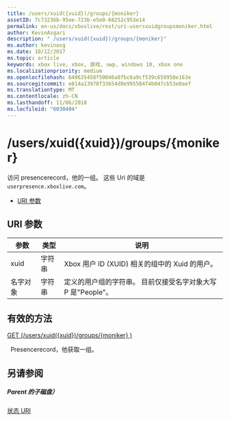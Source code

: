 ```yaml
---
title: /users/xuid({xuid})/groups/{moniker}
assetID: 7c73236b-95ee-723b-e5e0-68252c953e14
permalink: en-us/docs/xboxlive/rest/uri-usersxuidgroupsmoniker.html
author: KevinAsgari
description: " /users/xuid({xuid})/groups/{moniker}"
ms.author: kevinasg
ms.date: 10/12/2017
ms.topic: article
keywords: xbox live, xbox, 游戏, uwp, windows 10, xbox one
ms.localizationpriority: medium
ms.openlocfilehash: 640635458f50046a8fbc6a9cf539c659950e163e
ms.sourcegitcommit: e814a13978f33654d8e995584f4b047cb53e0aef
ms.translationtype: MT
ms.contentlocale: zh-CN
ms.lasthandoff: 11/06/2018
ms.locfileid: "6030404"
---
```

# <a name="usersxuidxuidgroupsmoniker"></a>/users/xuid({xuid})/groups/{moniker}
访问 presencerecord，他的一组。 这些 Uri 的域是`userpresence.xboxlive.com`。
 
  * [URI 参数](#ID4EV)
 
<a id="ID4EV"></a>

 
## <a name="uri-parameters"></a>URI 参数
 
| 参数| 类型| 说明| 
| --- | --- | --- | 
| xuid| 字符串| Xbox 用户 ID (XUID) 相关的组中的 Xuid 的用户。| 
| 名字对象| 字符串| 定义的用户组的字符串。 目前仅接受名字对象大写 P 是"People"。| 
  
<a id="ID4E4B"></a>

 
## <a name="valid-methods"></a>有效的方法

[GET (/users/xuid({xuid})/groups/{moniker} )](uri-usersxuidgroupsmonikerget.md)

&nbsp;&nbsp;Presencerecord，他获取一组。
 
<a id="ID4EHC"></a>

 
## <a name="see-also"></a>另请参阅
 
<a id="ID4EJC"></a>

 
##### <a name="parent"></a>Parent 的子磁盘） 

[状态 URI](atoc-reference-presence.md)

   